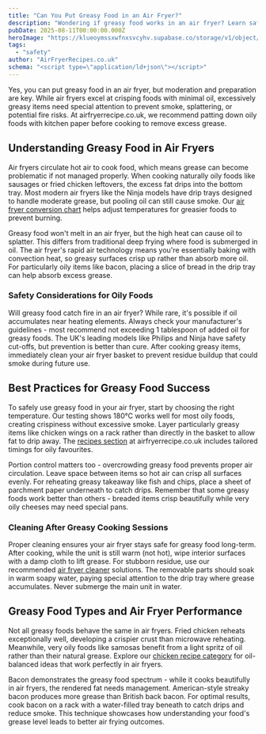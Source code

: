```yaml
---
title: "Can You Put Greasy Food in an Air Fryer?"
description: "Wondering if greasy food works in an air fryer? Learn safety tips, risks, and best practices for cooking oily foods in your UK air fryer."
pubDate: 2025-08-11T00:00:00.000Z
heroImage: "https://klueoymssxwfnxsvcyhv.supabase.co/storage/v1/object/public/md/can-you-put-greasy-food-in-an-air-fryer-7ec93c36.png"
tags:
  - "safety"
author: "AirFryerRecipes.co.uk"
schema: "<script type=\"application/ld+json\"></script>"
---
```


<p>Yes, you can put greasy food in an air fryer, but moderation and preparation are key. While air fryers excel at crisping foods with minimal oil, excessively greasy items need special attention to prevent smoke, splattering, or potential fire risks. At airfryerrecipe.co.uk, we recommend patting down oily foods with kitchen paper before cooking to remove excess grease.</p>

<h2>Understanding Greasy Food in Air Fryers</h2>
<p>Air fryers circulate hot air to cook food, which means grease can become problematic if not managed properly. When cooking naturally oily foods like sausages or fried chicken leftovers, the excess fat drips into the bottom tray. Most modern air fryers like the Ninja models have drip trays designed to handle moderate grease, but pooling oil can still cause smoke. Our <a href=https://www.airfryerrecipe.co.uk/air-fryer-conversion-chart>air fryer conversion chart</a> helps adjust temperatures for greasier foods to prevent burning.</p>
<p>Greasy food won't melt in an air fryer, but the high heat can cause oil to splatter. This differs from traditional deep frying where food is submerged in oil. The air fryer's rapid air technology means you're essentially baking with convection heat, so greasy surfaces crisp up rather than absorb more oil. For particularly oily items like bacon, placing a slice of bread in the drip tray can help absorb excess grease.</p>

<h3>Safety Considerations for Oily Foods</h3>
<p>Will greasy food catch fire in an air fryer? While rare, it's possible if oil accumulates near heating elements. Always check your manufacturer's guidelines - most recommend not exceeding 1 tablespoon of added oil for greasy foods. The UK's leading models like Philips and Ninja have safety cut-offs, but prevention is better than cure. After cooking greasy items, immediately clean your air fryer basket to prevent residue buildup that could smoke during future use.</p>

<h2>Best Practices for Greasy Food Success</h2>
<p>To safely use greasy food in your air fryer, start by choosing the right temperature. Our testing shows 180°C works well for most oily foods, creating crispiness without excessive smoke. Layer particularly greasy items like chicken wings on a rack rather than directly in the basket to allow fat to drip away. The <a href=https://www.airfryerrecipe.co.uk/recipes>recipes section</a> at airfryerrecipe.co.uk includes tailored timings for oily favourites.</p>
<p>Portion control matters too - overcrowding greasy food prevents proper air circulation. Leave space between items so hot air can crisp all surfaces evenly. For reheating greasy takeaway like fish and chips, place a sheet of parchment paper underneath to catch drips. Remember that some greasy foods work better than others - breaded items crisp beautifully while very oily cheeses may need special pans.</p>

<h3>Cleaning After Greasy Cooking Sessions</h3>
<p>Proper cleaning ensures your air fryer stays safe for greasy food long-term. After cooking, while the unit is still warm (not hot), wipe interior surfaces with a damp cloth to lift grease. For stubborn residue, use our recommended <a href=https://www.airfryerrecipe.co.uk/air-fryer-cleaner>air fryer cleaner</a> solutions. The removable parts should soak in warm soapy water, paying special attention to the drip tray where grease accumulates. Never submerge the main unit in water.</p>

<h2>Greasy Food Types and Air Fryer Performance</h2>
<p>Not all greasy foods behave the same in air fryers. Fried chicken reheats exceptionally well, developing a crispier crust than microwave reheating. Meanwhile, very oily foods like samosas benefit from a light spritz of oil rather than their natural grease. Explore our <a href=https://www.airfryerrecipe.co.uk/recipe-category/chicken>chicken recipe category</a> for oil-balanced ideas that work perfectly in air fryers.</p>
<p>Bacon demonstrates the greasy food spectrum - while it cooks beautifully in air fryers, the rendered fat needs management. American-style streaky bacon produces more grease than British back bacon. For optimal results, cook bacon on a rack with a water-filled tray beneath to catch drips and reduce smoke. This technique showcases how understanding your food's grease level leads to better air frying outcomes.</p>